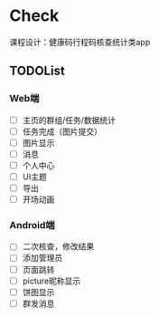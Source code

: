 # Check

课程设计：健康码行程码核查统计类app

## TODOList

### Web端

- [ ] 主页的群组/任务/数据统计
- [ ] 任务完成（图片提交）
- [ ] 图片显示
- [ ] 消息
- [ ] 个人中心
- [ ] UI主题
- [ ] 导出
- [ ] 开场动画

### Android端

- [ ] 二次核查，修改结果
- [ ] 添加管理员
- [ ] 页面跳转
- [ ] picture昵称显示
- [ ] 饼图显示
- [ ] 群发消息